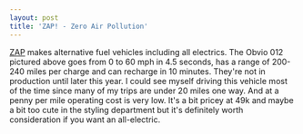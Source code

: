 ```yaml
---
layout: post  
title: 'ZAP! - Zero Air Pollution'
---
```

[ZAP](http://www.zapworld.com/) makes alternative fuel vehicles including all electrics. The Obvio 012 pictured above goes from 0 to 60 mph in 4.5 seconds, has a range of 200-240 miles per charge and can recharge in 10 minutes. They're not in production until later this year. I could see myself driving this vehicle most of the time since many of my trips are under 20 miles one way. And at a penny per mile operating cost is very low. It's a bit pricey at 49k and maybe a bit too cute in the styling department but it's definitely worth consideration if you want an all-electric.

